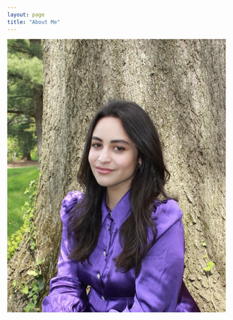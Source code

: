 ```yaml
---
layout: page
title: "About Me"
---
```


![](https://github.com/antonellabasso/antonellabasso.github.io/blob/master/IMAGES/grad1.jpg)

